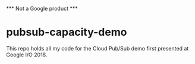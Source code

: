 *** Not a Google product ***

# pubsub-capacity-demo
This repo holds all my code for the Cloud Pub/Sub demo first presented at Google I/O 2018.
